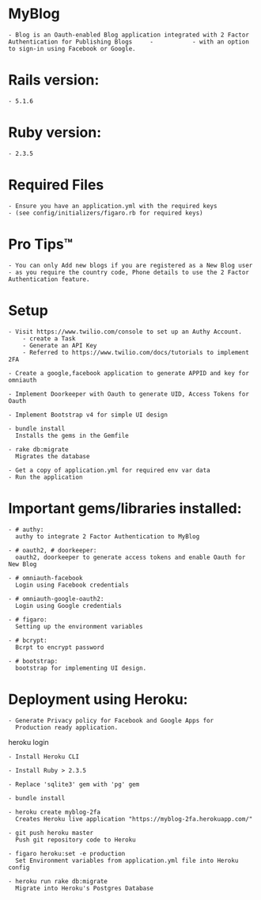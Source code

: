 # MyBlog

	- Blog is an Oauth-enabled Blog application integrated with 2 Factor Authentication for Publishing Blogs 	 -           - with an option to sign-in using Facebook or Google. 

# Rails version:
	- 5.1.6

# Ruby version: 
	- 2.3.5

# Required Files

	- Ensure you have an application.yml with the required keys 
	- (see config/initializers/figaro.rb for required keys)

# Pro Tips™

	- You can only Add new blogs if you are registered as a New Blog user 
	- as you require the country code, Phone details to use the 2 Factor Authentication feature.

# Setup

	- Visit https://www.twilio.com/console to set up an Authy Account.
	 	- create a Task
	 	- Generate an API Key
		- Referred to https://www.twilio.com/docs/tutorials to implement 2FA

	- Create a google,facebook application to generate APPID and key for 	omniauth

	- Implement Doorkeeper with Oauth to generate UID, Access Tokens for Oauth

	- Implement Bootstrap v4 for simple UI design

	- bundle install
	  Installs the gems in the Gemfile
	  
	- rake db:migrate
	  Migrates the database 
	  
	- Get a copy of application.yml for required env var data
	- Run the application

# Important gems/libraries installed:

	- # authy:
	  authy to integrate 2 Factor Authentication to MyBlog

	- # oauth2, # doorkeeper:
	  oauth2, doorkeeper to generate access tokens and enable Oauth for New Blog

	- # omniauth-facebook
	  Login using Facebook credentials
	
	- # omniauth-google-oauth2:
	  Login using Google credentials 

	- # figaro:
	  Setting up the environment variables

	- # bcrypt:
	  Bcrpt to encrypt password

	- # bootstrap:
	  bootstrap for implementing UI design.

# Deployment using Heroku:

	- Generate Privacy policy for Facebook and Google Apps for 
	  Production ready application.

heroku login

	- Install Heroku CLI

	- Install Ruby > 2.3.5

	- Replace 'sqlite3' gem with 'pg' gem

	- bundle install

	- heroku create myblog-2fa
	  Creates Heroku live application "https://myblog-2fa.herokuapp.com/"

	- git push heroku master
	  Push git repository code to Heroku

	- figaro heroku:set -e production
	  Set Environment variables from application.yml file into Heroku config

	- heroku run rake db:migrate
	  Migrate into Heroku's Postgres Database
